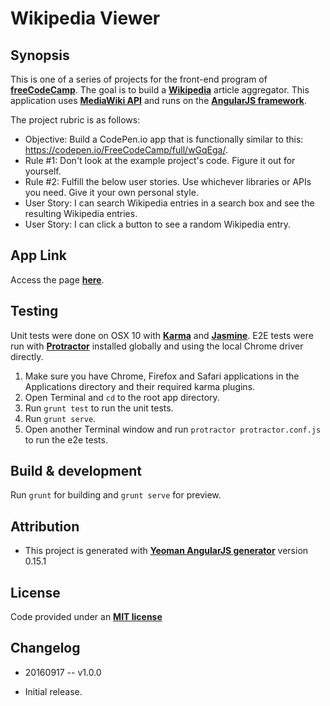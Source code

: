 Wikipedia Viewer
===


Synopsis
---
This is one of a series of projects for the front-end program of **[freeCodeCamp](http://www.freecodecamp.com/)**. The goal is to build a **[Wikipedia](https://www.wikipedia.org/)** article aggregator. This application uses **[MediaWiki API](https://www.mediawiki.org/wiki/API:Main_page)** and runs on the **[AngularJS framework](https://angularjs.org/)**.

The project rubric is as follows:

+ Objective: Build a CodePen.io app that is functionally similar to this: https://codepen.io/FreeCodeCamp/full/wGqEga/.
+ Rule #1: Don't look at the example project's code. Figure it out for yourself.
+ Rule #2: Fulfill the below user stories. Use whichever libraries or APIs you need. Give it your own personal style.
+ User Story: I can search Wikipedia entries in a search box and see the resulting Wikipedia entries.
+ User Story: I can click a button to see a random Wikipedia entry.


App Link
---
Access the page **[here](http://genkibit.github.io/fcc-wiki-viewer/)**.

Testing
---
Unit tests were done on OSX 10 with **[Karma](https://karma-runner.github.io/1.0/index.html)** and **[Jasmine](http://jasmine.github.io/)**. E2E tests were run with **[Protractor](http://www.protractortest.org/#/)** installed globally and using the local Chrome driver directly.

1. Make sure you have Chrome, Firefox and Safari applications in the Applications directory and their required karma plugins.
2. Open Terminal and `cd` to the root app directory.
3. Run `grunt test` to run the unit tests.
4. Run `grunt serve`.
5. Open another Terminal window and run  `protractor protractor.conf.js` to run the e2e tests.


Build & development
---
Run `grunt` for building and `grunt serve` for preview.


Attribution
---
+ This project is generated with **[Yeoman AngularJS generator](https://github.com/yeoman/generator-angular)**
version 0.15.1


License
---
Code provided under an **[MIT license](https://github.com/genkibit/fcc-wiki-viewer/blob/gh-pages/LICENSE.md)**


Changelog
---
+  20160917 -- v1.0.0
  - Initial release.
